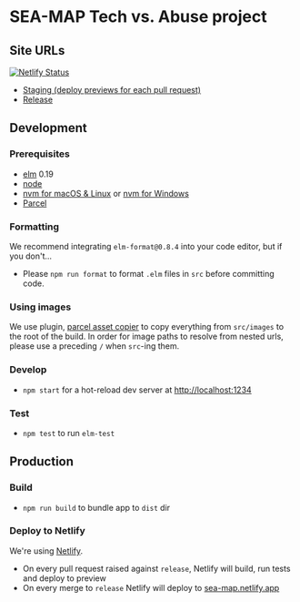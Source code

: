 # SEA-MAP Tech vs. Abuse project

## Site URLs

[![Netlify Status](https://api.netlify.com/api/v1/badges/7786cc97-9bfb-4b62-b8b6-b17f43d3dacc/deploy-status)](https://app.netlify.com/sites/sea-map/deploys)
- [Staging (deploy previews for each pull request)](https://app.netlify.com/sites/sea-map/deploys)
- [Release](https://sea-map.netlify.app)

## Development

### Prerequisites

- [elm](http://elm-lang.org/) 0.19
- [node](https://nodejs.org/)
- [nvm for macOS & Linux](https://github.com/nvm-sh/nvm) or [nvm for Windows](https://github.com/coreybutler/nvm-windows)
- [Parcel](https://parceljs.org)

### Formatting

We recommend integrating `elm-format@0.8.4` into your code editor, but if you don't...

- Please `npm run format` to format `.elm` files in `src` before committing code.

### Using images

We use plugin, [parcel asset copier](https://github.com/tiaanduplessis/parcel-plugin-asset-copier)
to copy everything from `src/images` to the root of the build. In order for image paths to
resolve from nested urls, please use a preceding `/` when `src`-ing them.

### Develop

- `npm start` for a hot-reload dev server at [http://localhost:1234](http://localhost:1234/)

### Test

- `npm test` to run `elm-test`

## Production

### Build

- `npm run build` to bundle app to `dist` dir

### Deploy to Netlify

We're using [Netlify](https://www.netlify.com).

- On every pull request raised against `release`, Netlify will build, run tests and deploy to preview
- On every merge to `release` Netlify will deploy to [sea-map.netlify.app](https://sea-map.netlify.app)
